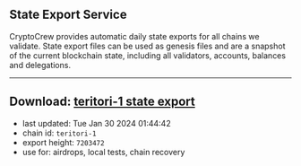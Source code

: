 ## State Export Service
CryptoCrew provides automatic daily state exports for all chains we validate. State export files can be used as genesis files and are a snapshot of the current blockchain state, including all validators, accounts, balances and delegations.

---
**Download: [teritori-1 state export](https://dl.ccvalidators.com/SERVICE/teritori/teritori-1_export_7203472.json)**
---

- last updated: Tue Jan 30 2024 01:44:42
- chain id: `teritori-1`
- export height: `7203472`
- use for: airdrops, local tests, chain recovery

